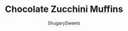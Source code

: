 ---
layout: ../../layouts/MarkdownPostLayout.astro
title: Chocolate Zucchini Muffins
author: ShugarySweets
pubDate: 2018-10-16
description: "Rich and fudgy Chocolate Zucchini Muffins with double the chocolate! Freezer friendly instructions too!"
image_url: https://www.shugarysweets.com/wp-content/uploads/2018/09/Chocolate-zucchini-muffins-facebook.jpg
tags: ["Muffins","American"]
calories: 158
protein: 3
carbohydrates: 20
fats: 7
fiber: 1
ingredients: ["4 large eggs","1/2 cup vegetable oil","1/2 cup sour cream","1 cup granulated sugar","1 teaspoon vanilla extract","2 cups all-purpose flour","1 cup unsweetened cocoa powder","2 teaspoons baking soda","1/2 teaspoon baking powder","1 teaspoon kosher salt","1/2 teaspoon espresso powder","3 cups shredded zucchini","1 bag (11 ounce) semi-sweet chocolate chips, divided"]
serves: 24
time: "40 minutes"
prepTime: "20 minutes"
instructions: ["Preheat oven to 425 degrees F. Spray two 12-count muffin pans with nonstick baking spray and set aside.","In a large mixing bowl, combine the eggs, vegetable oil, sour cream, sugar, and vanilla until blended. Add in flour, cocoa powder, baking soda, baking powder, salt, and espresso powder. Mix until combined.","Fold in zucchini and 1 1/2 cups chocolate chips. Using a large scoop (about 1/4 cup batter), fill each muffin tin nearly to the top. Top with remaining chocolate chips.","Bake for 5 minutes. While keeping the muffins in the oven, reduce oven temperature to 350 degree F. Continue baking for an additional 15 minutes. Remove from oven and cool.","If freezing, cool completely. Slide each muffin carefully into a gallon sized ziploc bag (I can fit 9 per bag nicely) and freeze for several months. Place on room temperature counter to thaw overnight (still in bag).","For extra deliciousness, heat muffin for ten seconds in the microwave to give it a warm, fudgy texture!"]
nutrition: ["158 calories","20 grams carbohydrates","34 milligrams cholesterol","7 grams fat","1 grams fiber","3 grams protein","1 grams saturated fat","182 milligrams sodium","10 grams sugar","0 grams trans fat","5 grams unsaturated fat"]
---
